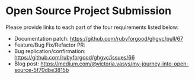 # Open Source Project Submission

Please provide links to each part of the four requirements listed below:

* Documentation patch: https://github.com/rubyforgood/ghgvc/pull/67
* Feature/Bug Fix/Refactor PR: 
* Bug replication/confirmation: https://github.com/rubyforgood/ghgvc/issues/66
* Blog post: https://medium.com/@victoria.vasys/my-journey-into-open-source-5f70dbe3815b
